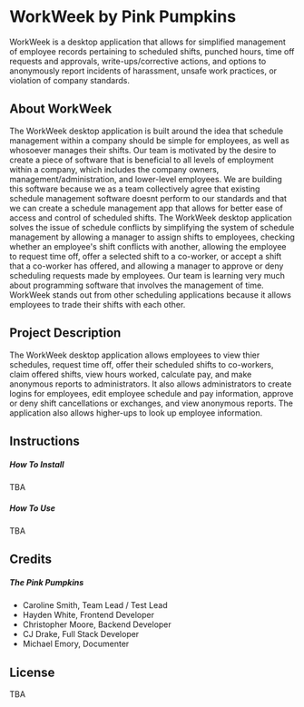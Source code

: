 # WorkWeek by Pink Pumpkins
WorkWeek is a desktop application that allows for simplified management of employee records pertaining to scheduled shifts, punched hours, time off requests and approvals, write-ups/corrective actions, and options to anonymously report incidents of harassment, unsafe work practices, or violation of company standards.

## About WorkWeek
<!--Answers the following questions:
- What was our motivation?
- Why are we building this?
- What problems does it solve?
- What are we learning?
- What makes our project stand out? (include a list features)-->
The WorkWeek desktop application is built around the idea that schedule management within a company should be simple for employees, as well as whosoever manages their shifts.  Our team is motivated by the desire to create a piece of software that is beneficial to all levels of employment within a company, which includes the company owners, management/administration, and lower-level employees.  We are building this software because we as a team collectively agree that existing schedule management software doesnt perform to our standards and that we can create a schedule management app that allows for better ease of access and control of scheduled shifts.  The WorkWeek desktop application solves the issue of schedule conflicts by simplifying the system of schedule management by allowing a manager to assign shifts to employees, checking whether an employee's shift conflicts with another, allowing the employee to request time off, offer a selected shift to a co-worker, or accept a shift that a co-worker has offered, and allowing a manager to approve or deny scheduling requests made by employees.  Our team is learning very much about programming software that involves the management of time.  WorkWeek stands out from other scheduling applications because it allows employees to trade their shifts with each other.

## Project Description
<!--Answers the following questions:
- What does the application do?
- What technology did we use?
- What challenges did we face?
- What do we hope to implement in the future?-->
The WorkWeek desktop application allows employees to view thier schedules, request time off, offer their scheduled shifts to co-workers, claim offered shifts, view hours worked, calculate pay, and make anonymous reports to administrators.  It also allows administrators to create logins for employees, edit employee schedule and pay information, approve or deny shift cancellations or exchanges, and view anonymous reports.  The application also allows higher-ups to look up employee information.

## Instructions
##### How To Install
TBA

##### How To Use
TBA

## Credits
##### The Pink Pumpkins
- Caroline Smith, Team Lead / Test Lead
- Hayden White, Frontend Developer
- Christopher Moore, Backend Developer
- CJ Drake, Full Stack Developer
- Michael Emory, Documenter

## License
TBA
